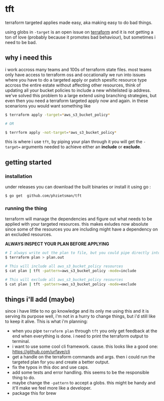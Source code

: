# tft
terraform targeted applies made easy, aka making easy to do bad things.

using globs in `-target` is an open issue on [terraform](https://github.com/hashicorp/terraform/issues/2182) and it is not getting a ton of love (probably because it promotes bad behaviour), but sometimes i need to be bad. 

## why i need this
i work accross many teams and 100s of terraform state files. most teams only have access to terraform oss and occationally we run into issues where you have to do a targeted apply or patch spesific resource type accross the entire estate without affecting other resources, think of updating all your bucket policies to include a new whitelisted ip address. we've solved this problem to a large extend using branching strategies, but even then you need a terraform targeted apply now and again. in these scenarions you would want something like 
```sh
$ terraform apply -target=*aws_s3_bucket_policy*

# OR

$ terrform apply -not-target=*aws_s3_bucket_policy*

```

this is where i use `tft`, by piping your plan through it you will get the `-target=` arguments needed to achieve either an **include** or **exclude**.

## getting started

### installation

under releases you can download the built binaries or install it using go :  

```sh
$ go get  github.com/phzietsman/tft 
```

### running the thing

terraform will manage the dependencies and figure out what needs to be applied with your targeted resources. this makes exludes now absolute since some of the resources you are including might have a dependency on an excluded resources.   

**ALWAYS INSPECT YOUR PLAN BEFORE APPLYING**

```sh 
# I always write out the plan to file, but you could pipe directly into tft
$ terraform plan > plan.out

# This will include all aws_s3_bucket_policy resources
$ cat plan | tft -pattern=aws_s3_bucket_policy -mode=include

# This will exclude all aws_s3_bucket_policy resources
$ cat plan | tft -pattern=aws_s3_bucket_policy -mode=exclude

```

## things i'll add (maybe)

since i have little to no go knowledge and its only me using this and it is serving its purpose well, i'm not in a hurry to change things, but i'd still like to keep it alive. This is what i'm planning:

- when you pipe `terraform plan` through `tft` you only get feedback at the end when everything is done. i need to print the terraform output to terminal.
- i want to use some cool cli framework. cause. this looks like a good one: https://github.com/urfave/cli
- get a handle on the terraform commands and args. then i could run the targeted plan for you and create a better output.
- fix the typos in this doc and use caps.
- add some tests and error handling. this seems to be the responsible thing to do.
- maybe change the `-pattern` to accept a globs. this might be handy and it'll make we feel more like a developer.
- package this for brew
 




